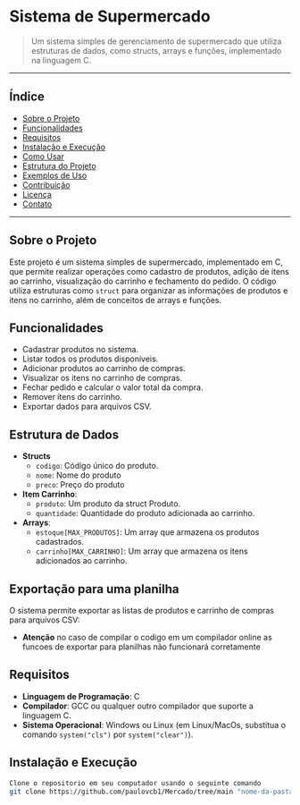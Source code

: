 # Sistema de Supermercado

> Um sistema simples de gerenciamento de supermercado que utiliza estruturas de dados, como structs, arrays e funções, implementado na linguagem C.

---

## Índice

- [Sobre o Projeto](#sobre-o-projeto)
- [Funcionalidades](#funcionalidades)
- [Requisitos](#requisitos)
- [Instalação e Execução](#instalacao-e-execucao)
- [Como Usar](#como-usar)
- [Estrutura do Projeto](#estrutura-do-projeto)
- [Exemplos de Uso](#exemplos-de-uso)
- [Contribuição](#contribuicao)
- [Licença](#licenca)
- [Contato](#contato)

---

## Sobre o Projeto

Este projeto é um sistema simples de supermercado, implementado em C, que permite realizar operações como cadastro de produtos, adição de itens ao carrinho, visualização do carrinho e fechamento do pedido. O código utiliza estruturas como `struct` para organizar as informações de produtos e itens no carrinho, além de conceitos de arrays e funções.

## Funcionalidades

- Cadastrar produtos no sistema.
- Listar todos os produtos disponíveis.
- Adicionar produtos ao carrinho de compras.
- Visualizar os itens no carrinho de compras.
- Fechar pedido e calcular o valor total da compra.
- Remover itens do carrinho.
- Exportar dados para arquivos CSV.

## Estrutura de Dados

- **Structs**
  - `codigo`: Código único do produto.
  - `nome`: Nome do produto
  - `preco`: Preço do produto
- **Item Carrinho**:
  - `produto`: Um produto da struct Produto.
  - `quantidade`: Quantidade do produto adicionada ao carrinho.
- **Arrays**:
  - `estoque[MAX_PRODUTOS]`: Um array que armazena os produtos cadastrados.
  - `carrinho[MAX_CARRINHO]`: Um array que armazena os itens adicionados ao carrinho.
 
## Exportação para uma planilha
O sistema permite exportar as listas de produtos e carrinho de compras para arquivos CSV:
- **Atenção** no caso de compilar o codigo em um compilador online as funcoes de exportar para planilhas não funcionará corretamente

## Requisitos

- **Linguagem de Programação**: C
- **Compilador**: GCC ou qualquer outro compilador que suporte a linguagem C.
- **Sistema Operacional**: Windows ou Linux (em Linux/MacOs, substitua o comando `system("cls")` por `system("clear")`).

## Instalação e Execução

```Bash
Clone o repositorio em seu computador usando o seguinte comando
git clone https://github.com/paulovcb1/Mercado/tree/main "nome-da-pasta"




